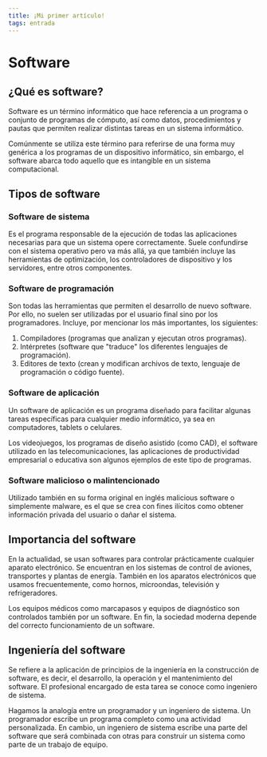 ```yaml
---
title: ¡Mi primer artículo!
tags: entrada
---
```


# Software

## ¿Qué es software?

Software es un término informático que hace referencia a un programa o conjunto de programas de cómputo, así como datos, procedimientos y pautas que permiten realizar distintas tareas en un sistema informático.

Comúnmente se utiliza este término para referirse de una forma muy genérica a los programas de un dispositivo informático, sin embargo, el software abarca todo aquello que es intangible en un sistema computacional. 

## Tipos de software

### Software de sistema
Es el programa responsable de la ejecución de todas las aplicaciones necesarias para que un sistema opere correctamente. Suele confundirse con el sistema operativo pero va más allá, ya que también incluye las herramientas de optimización, los controladores de dispositivo y los servidores, entre otros componentes.

### Software de programación
Son todas las herramientas que permiten el desarrollo de nuevo software. Por ello, no suelen ser utilizadas por el usuario final sino por los programadores. Incluye, por mencionar los más importantes, los siguientes:

1. Compiladores (programas que analizan y ejecutan otros programas).
2. Intérpretes (software que "traduce" los diferentes lenguajes de programación).
3. Editores de texto (crean y modifican archivos de texto, lenguaje de programación o código fuente).

### Software de aplicación
Un software de aplicación es un programa diseñado para facilitar algunas tareas específicas para cualquier medio informático, ya sea en computadores, tablets o celulares.

Los videojuegos, los programas de diseño asistido (como CAD), el software utilizado en las telecomunicaciones, las aplicaciones de productividad empresarial o educativa son algunos ejemplos de este tipo de programas.

### Software malicioso o malintencionado
Utilizado también en su forma original en inglés malicious software o simplemente malware, es el que se crea con fines ilícitos como obtener información privada del usuario o dañar el sistema.

## Importancia del software
En la actualidad, se usan softwares para controlar prácticamente cualquier aparato electrónico. Se encuentran en los sistemas de control de aviones, transportes y plantas de energía. También en los aparatos electrónicos que usamos frecuentemente, como hornos, microondas, televisión y refrigeradores.

Los equipos médicos como marcapasos y equipos de diagnóstico son controlados también por un software. En fin, la sociedad moderna depende del correcto funcionamiento de un software.

## Ingeniería del software
Se refiere a la aplicación de principios de la ingeniería en la construcción de software, es decir, el desarrollo, la operación y el mantenimiento del software. El profesional encargado de esta tarea se conoce como ingeniero de sistema.

Hagamos la analogía entre un programador y un ingeniero de sistema. Un programador escribe un programa completo como una actividad personalizada. En cambio, un ingeniero de sistema escribe una parte del software que será combinada con otras para construir un sistema como parte de un trabajo de equipo.
